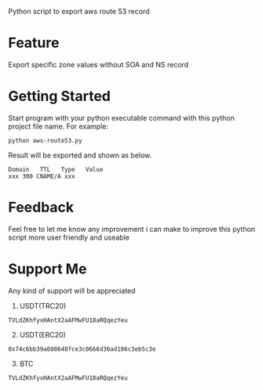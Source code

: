 Python script to export aws route 53 record

# Feature

Export specific zone values without SOA and NS record

# Getting Started

Start program with your python executable command with this python project file name. For example:

```
python aws-route53.py
```

Result will be exported and shown as below.

```
Domain   TTL   Type   Value
xxx 300 CNAME/A xxx
```

# Feedback

Feel free to let me know any improvement i can make to improve this python script more user friendly and useable

# Support Me

Any kind of support will be appreciated

1) USDT(TRC20)

```
TVLdZKhfyxHAntX2aAFMwFU18aRQqezYeu
```
2) USDT(ERC20)

```
0x74c6bb39a608648fce3c0666d36ad106c3eb5c3e
```
3) BTC

```
TVLdZKhfyxHAntX2aAFMwFU18aRQqezYeu
```